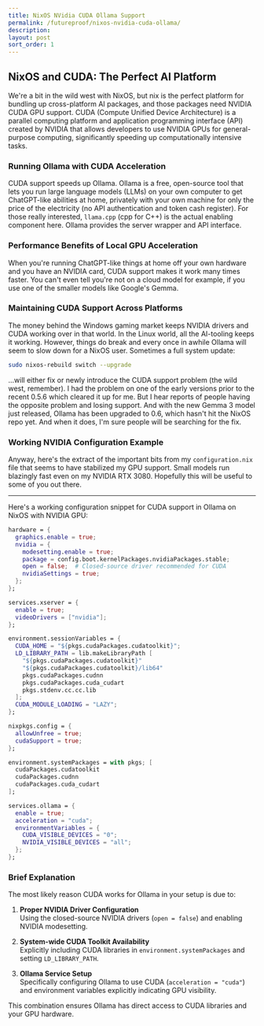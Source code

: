 ```yaml
---
title: NixOS NVidia CUDA Ollama Support
permalink: /futureproof/nixos-nvidia-cuda-ollama/
description: 
layout: post
sort_order: 1
---
```


## NixOS and CUDA: The Perfect AI Platform

We're a bit in the wild west with NixOS, but nix is the perfect platform for
bundling up cross-platform AI packages, and those packages need NVIDIA CUDA GPU
support. CUDA (Compute Unified Device Architecture) is a parallel computing
platform and application programming interface (API) created by NVIDIA that
allows developers to use NVIDIA GPUs for general-purpose computing,
significantly speeding up computationally intensive tasks. 

### Running Ollama with CUDA Acceleration

CUDA support speeds up Ollama. Ollama is a free, open-source tool that lets you
run large language models (LLMs) on your own computer to get ChatGPT-like
abilities at home, privately with your own machine for only the price of the
electricity (no API authentication and token cash register). For those really
interested, `llama.cpp` (cpp for C++) is the actual enabling component here.
Ollama provides the server wrapper and API interface.

### Performance Benefits of Local GPU Acceleration

When you're running ChatGPT-like things at home off your own hardware and you
have an NVIDIA card, CUDA support makes it work many times faster. You can't
even tell you're not on a cloud model for example, if you use one of the smaller
models like Google's Gemma. 

### Maintaining CUDA Support Across Platforms

The money behind the Windows gaming market keeps NVIDIA drivers and CUDA working
over in that world. In the Linux world, all the AI-tooling keeps it working.
However, things do break and every once in awhile Ollama will seem to slow down
for a NixOS user. Sometimes a full system update:

```bash
sudo nixos-rebuild switch --upgrade
```

...will either fix or newly introduce the CUDA support problem (the wild west,
remember). I had the problem on one of the early versions prior to the recent
0.5.6 which cleared it up for me. But I hear reports of people having the
opposite problem and losing support. And with the new Gemma 3 model just
released, Ollama has been upgraded to 0.6, which hasn't hit the NixOS repo yet.
And when it does, I'm sure people will be searching for the fix.

### Working NVIDIA Configuration Example

Anyway, here's the extract of the important bits from my `configuration.nix`
file that seems to have stabilized my GPU support. Small models run blazingly
fast even on my NVIDIA RTX 3080. Hopefully this will be useful to some of you
out there.

---

Here's a working configuration snippet for CUDA support in Ollama on NixOS with NVIDIA GPU:

```nix
hardware = {
  graphics.enable = true;
  nvidia = {
    modesetting.enable = true;
    package = config.boot.kernelPackages.nvidiaPackages.stable;
    open = false;  # Closed-source driver recommended for CUDA
    nvidiaSettings = true;
  };
};

services.xserver = {
  enable = true;
  videoDrivers = ["nvidia"];
};

environment.sessionVariables = {
  CUDA_HOME = "${pkgs.cudaPackages.cudatoolkit}";
  LD_LIBRARY_PATH = lib.makeLibraryPath [
    "${pkgs.cudaPackages.cudatoolkit}"
    "${pkgs.cudaPackages.cudatoolkit}/lib64"
    pkgs.cudaPackages.cudnn
    pkgs.cudaPackages.cuda_cudart
    pkgs.stdenv.cc.cc.lib
  ];
  CUDA_MODULE_LOADING = "LAZY";
};

nixpkgs.config = {
  allowUnfree = true;
  cudaSupport = true;
};

environment.systemPackages = with pkgs; [
  cudaPackages.cudatoolkit
  cudaPackages.cudnn
  cudaPackages.cuda_cudart
];

services.ollama = {
  enable = true;
  acceleration = "cuda";
  environmentVariables = {
    CUDA_VISIBLE_DEVICES = "0";
    NVIDIA_VISIBLE_DEVICES = "all";
  };
};
```

### Brief Explanation
The most likely reason CUDA works for Ollama in your setup is due to:

1. **Proper NVIDIA Driver Configuration**  
   Using the closed-source NVIDIA drivers (`open = false`) and enabling NVIDIA modesetting.

2. **System-wide CUDA Toolkit Availability**  
   Explicitly including CUDA libraries in `environment.systemPackages` and setting `LD_LIBRARY_PATH`.

3. **Ollama Service Setup**  
   Specifically configuring Ollama to use CUDA (`acceleration = "cuda"`) and environment variables explicitly indicating GPU visibility.

This combination ensures Ollama has direct access to CUDA libraries and your GPU hardware.
